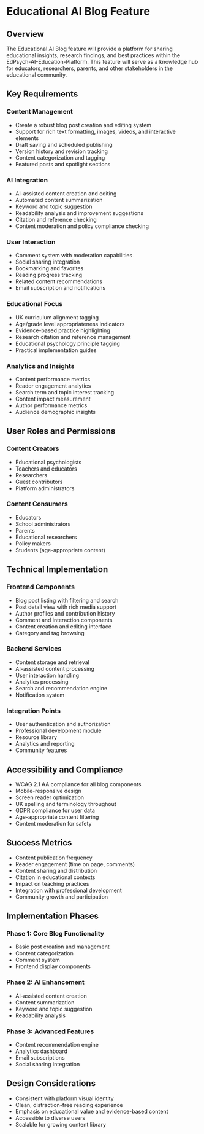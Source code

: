 # Educational AI Blog Feature

## Overview

The Educational AI Blog feature will provide a platform for sharing educational insights, research findings, and best practices within the EdPsych-AI-Education-Platform. This feature will serve as a knowledge hub for educators, researchers, parents, and other stakeholders in the educational community.

## Key Requirements

### Content Management
- Create a robust blog post creation and editing system
- Support for rich text formatting, images, videos, and interactive elements
- Draft saving and scheduled publishing
- Version history and revision tracking
- Content categorization and tagging
- Featured posts and spotlight sections

### AI Integration
- AI-assisted content creation and editing
- Automated content summarization
- Keyword and topic suggestion
- Readability analysis and improvement suggestions
- Citation and reference checking
- Content moderation and policy compliance checking

### User Interaction
- Comment system with moderation capabilities
- Social sharing integration
- Bookmarking and favorites
- Reading progress tracking
- Related content recommendations
- Email subscription and notifications

### Educational Focus
- UK curriculum alignment tagging
- Age/grade level appropriateness indicators
- Evidence-based practice highlighting
- Research citation and reference management
- Educational psychology principle tagging
- Practical implementation guides

### Analytics and Insights
- Content performance metrics
- Reader engagement analytics
- Search term and topic interest tracking
- Content impact measurement
- Author performance metrics
- Audience demographic insights

## User Roles and Permissions

### Content Creators
- Educational psychologists
- Teachers and educators
- Researchers
- Guest contributors
- Platform administrators

### Content Consumers
- Educators
- School administrators
- Parents
- Educational researchers
- Policy makers
- Students (age-appropriate content)

## Technical Implementation

### Frontend Components
- Blog post listing with filtering and search
- Post detail view with rich media support
- Author profiles and contribution history
- Comment and interaction components
- Content creation and editing interface
- Category and tag browsing

### Backend Services
- Content storage and retrieval
- AI-assisted content processing
- User interaction handling
- Analytics processing
- Search and recommendation engine
- Notification system

### Integration Points
- User authentication and authorization
- Professional development module
- Resource library
- Analytics and reporting
- Community features

## Accessibility and Compliance

- WCAG 2.1 AA compliance for all blog components
- Mobile-responsive design
- Screen reader optimization
- UK spelling and terminology throughout
- GDPR compliance for user data
- Age-appropriate content filtering
- Content moderation for safety

## Success Metrics

- Content publication frequency
- Reader engagement (time on page, comments)
- Content sharing and distribution
- Citation in educational contexts
- Impact on teaching practices
- Integration with professional development
- Community growth and participation

## Implementation Phases

### Phase 1: Core Blog Functionality
- Basic post creation and management
- Content categorization
- Comment system
- Frontend display components

### Phase 2: AI Enhancement
- AI-assisted content creation
- Content summarization
- Keyword and topic suggestion
- Readability analysis

### Phase 3: Advanced Features
- Content recommendation engine
- Analytics dashboard
- Email subscriptions
- Social sharing integration

## Design Considerations

- Consistent with platform visual identity
- Clean, distraction-free reading experience
- Emphasis on educational value and evidence-based content
- Accessible to diverse users
- Scalable for growing content library
